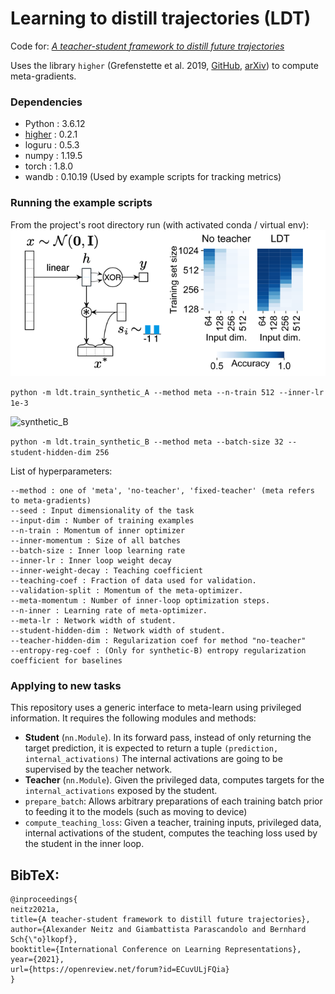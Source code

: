 # Learning to distill trajectories (LDT)

Code for: [*A teacher-student framework to distill future trajectories*](https://openreview.net/forum?id=ECuvULjFQia)

Uses the library `higher` (Grefenstette et al. 2019, [GitHub](https://github.com/facebookresearch/higher),  [arXiv](https://arxiv.org/abs/1910.01727)) to compute meta-gradients.

### Dependencies 

- Python : 3.6.12
- [higher](https://github.com/facebookresearch/higher) : 0.2.1
- loguru : 0.5.3
- numpy : 1.19.5
- torch : 1.8.0
- wandb : 0.10.19 (Used by example scripts for tracking metrics)


### Running the example scripts

From the project's root directory run (with activated conda / virtual env):
![synthetic_A](misc/synthetic_A.png)

```python -m ldt.train_synthetic_A --method meta --n-train 512 --inner-lr 1e-3```


![synthetic_B](misc/synthetic_B.png)

```python -m ldt.train_synthetic_B --method meta --batch-size 32 --student-hidden-dim 256```


List of hyperparameters:
```
--method : one of 'meta', 'no-teacher', 'fixed-teacher' (meta refers to meta-gradients)
--seed : Input dimensionality of the task 
--input-dim : Number of training examples 
--n-train : Momentum of inner optimizer
--inner-momentum : Size of all batches
--batch-size : Inner loop learning rate
--inner-lr : Inner loop weight decay
--inner-weight-decay : Teaching coefficient
--teaching-coef : Fraction of data used for validation.
--validation-split : Momentum of the meta-optimizer.
--meta-momentum : Number of inner-loop optimization steps.
--n-inner : Learning rate of meta-optimizer.
--meta-lr : Network width of student.
--student-hidden-dim : Network width of student.
--teacher-hidden-dim : Regularization coef for method "no-teacher"
--entropy-reg-coef : (Only for synthetic-B) entropy regularization coefficient for baselines
```

### Applying to new tasks
This repository uses a generic interface to meta-learn using privileged information.
It requires the following modules and methods:
- **Student** (`nn.Module`). In its forward pass, instead of only returning the target prediction, it is expected to return a tuple `(prediction, internal_activations)`
  The internal activations are going to be supervised by the teacher network.
- **Teacher** (`nn.Module`). Given the privileged data, computes targets for the `internal_activations` exposed by the student.
- `prepare_batch`: Allows arbitrary preparations of each training batch prior to feeding it to the models (such as moving to device)
- `compute_teaching_loss`: Given a teacher, training inputs, privileged data, internal activations of the student, computes the teaching loss used by the student in the inner loop.


## BibTeX:
```
@inproceedings{
neitz2021a,
title={A teacher-student framework to distill future trajectories},
author={Alexander Neitz and Giambattista Parascandolo and Bernhard Sch{\"o}lkopf},
booktitle={International Conference on Learning Representations},
year={2021},
url={https://openreview.net/forum?id=ECuvULjFQia}
}
```
